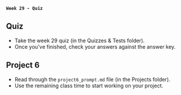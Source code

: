 **`Week 29 - Quiz `**

## Quiz
- Take the week 29 quiz (in the Quizzes & Tests folder).
- Once you've finished, check your answers against the answer key.


## Project 6
- Read through the `project6_prompt.md` file (in the Projects folder).
- Use the remaining class time to start working on your project.

